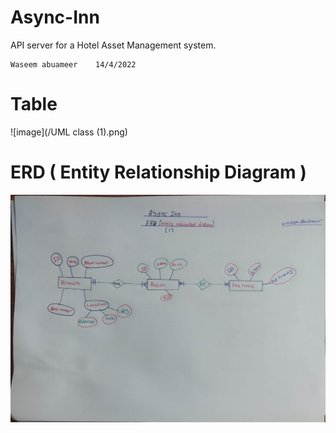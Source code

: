 # Async-Inn
API server for a Hotel Asset Management system.


```
Waseem abuameer    14/4/2022
```
# Table
![image](/UML class (1).png)
# ERD ( Entity Relationship Diagram )
![image](/ERD.jpeg)
